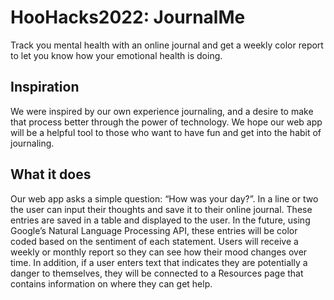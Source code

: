 # HooHacks2022: JournalMe
Track you mental health with an online journal and get a weekly color report to let you know how your emotional health is doing.

## Inspiration
We were inspired by our own experience journaling, and a desire to make that process better through the power of technology. We hope our web app will be a helpful tool to those who want to have fun and get into the habit of journaling. 
 
## What it does
Our web app asks a simple question: “How was your day?”. In a line or two the user can input their thoughts and save it to their online journal. These entries are saved in a table and displayed to the user. In the future, using Google’s Natural Language Processing API, these entries will be color coded based on the sentiment of each statement. Users will receive a weekly or monthly report so they can see how their mood changes over time. In addition, if a user enters text that indicates they are potentially a danger to themselves, they will be connected to a Resources page that contains information on where they can get help. 
